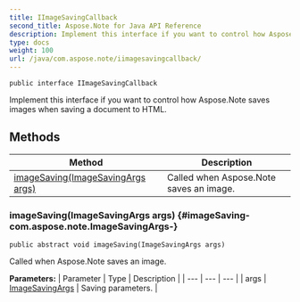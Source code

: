 ```yaml
---
title: IImageSavingCallback
second_title: Aspose.Note for Java API Reference
description: Implement this interface if you want to control how Aspose.Note saves images when saving a document to HTML.
type: docs
weight: 100
url: /java/com.aspose.note/iimagesavingcallback/
---
```

```
public interface IImageSavingCallback
```

Implement this interface if you want to control how Aspose.Note saves images when saving a document to HTML.
## Methods

| Method | Description |
| --- | --- |
| [imageSaving(ImageSavingArgs args)](#imageSaving-com.aspose.note.ImageSavingArgs-) | Called when Aspose.Note saves an image. |
### imageSaving(ImageSavingArgs args) {#imageSaving-com.aspose.note.ImageSavingArgs-}
```
public abstract void imageSaving(ImageSavingArgs args)
```


Called when Aspose.Note saves an image.

**Parameters:**
| Parameter | Type | Description |
| --- | --- | --- |
| args | [ImageSavingArgs](../../com.aspose.note/imagesavingargs) | Saving parameters. |

